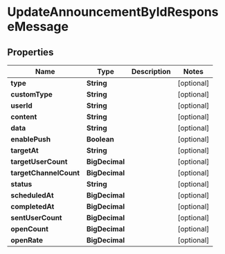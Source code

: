 

# UpdateAnnouncementByIdResponseMessage


## Properties

| Name | Type | Description | Notes |
|------------ | ------------- | ------------- | -------------|
|**type** | **String** |  |  [optional] |
|**customType** | **String** |  |  [optional] |
|**userId** | **String** |  |  [optional] |
|**content** | **String** |  |  [optional] |
|**data** | **String** |  |  [optional] |
|**enablePush** | **Boolean** |  |  [optional] |
|**targetAt** | **String** |  |  [optional] |
|**targetUserCount** | **BigDecimal** |  |  [optional] |
|**targetChannelCount** | **BigDecimal** |  |  [optional] |
|**status** | **String** |  |  [optional] |
|**scheduledAt** | **BigDecimal** |  |  [optional] |
|**completedAt** | **BigDecimal** |  |  [optional] |
|**sentUserCount** | **BigDecimal** |  |  [optional] |
|**openCount** | **BigDecimal** |  |  [optional] |
|**openRate** | **BigDecimal** |  |  [optional] |



